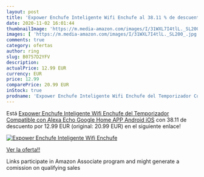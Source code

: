 ```yaml
---
layout: post
title: 'Expower Enchufe Inteligente Wifi Enchufe al 38.11 % de descuento'
date: 2020-11-02 16:01:44
thumbnailImage: 'https://m.media-amazon.com/images/I/31WXL7I4tlL._SL200_.jpg'
images: [ 'https://m.media-amazon.com/images/I/31WXL7I4tlL._SL200_.jpg' ]
comments: true
category: ofertas
author: ring
slug: B0757D2YFV
description:
actualPrice: 12.99 EUR
currency: EUR
price: 12.99
comparePrice: 20.99 EUR
inStock: true
prodname: 'Expower Enchufe Inteligente Wifi Enchufe del Temporizador Compatible con Alexa Echo  Google Home APP Android iOS'
---
```


Está [Expower Enchufe Inteligente Wifi Enchufe del Temporizador Compatible con Alexa Echo  Google Home APP Android iOS](https://www.amazon.es/dp/B0757D2YFV/?tag=tolees-21) con 38.11 de descuento por 12.99 EUR (original: 20.99 EUR) en el siguiente enlace!

[![Expower Enchufe Inteligente Wifi Enchufe](https://m.media-amazon.com/images/I/31WXL7I4tlL._SL200_.jpg)](https://www.amazon.es/dp/B0757D2YFV/?tag=tolees-21)

[Ver la oferta!!](https://www.amazon.es/dp/B0757D2YFV/?tag=tolees-21)

Links participate in Amazon Associate program and might generate a comission on qualifying sales


